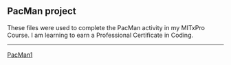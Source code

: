 PacMan project
---
These files were used to complete the PacMan activity in my MITxPro Course. I am learning to earn a Professional Certificate in Coding.
___
[PacMan1](https://user-images.githubusercontent.com/127439948/229308954-be36dd30-4569-4899-92dd-ba72487a14fe.png)
